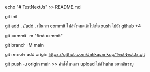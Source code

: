 echo "# TestNextJs" >> README.md

git init

git add . //add . เป็นการ commit  ไฟล์ทั้งหมดเข้าไปเพื่อ push ไปยัง github +4

git commit -m "first commit"

git branch -M main

git remote add origin https://github.com/Jakkapankup/TestNextJs.git

git push -u origin main >> คำสั่งในนการ upload ไฟล์ ้haha อยากกินชาบู
